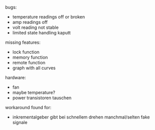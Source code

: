 bugs:
* temperature readings off or broken
* amp readings off
* volt reading not stable
* limited state handling kaputt

missing features:
* lock function
* memory function
* remote function
* graph with all curves

hardware:
* fan
* maybe temperature?
* power transistoren tauschen

workaround found for:
* inkrementalgeber gibt bei schnellem drehen manchmal/selten fake signale
